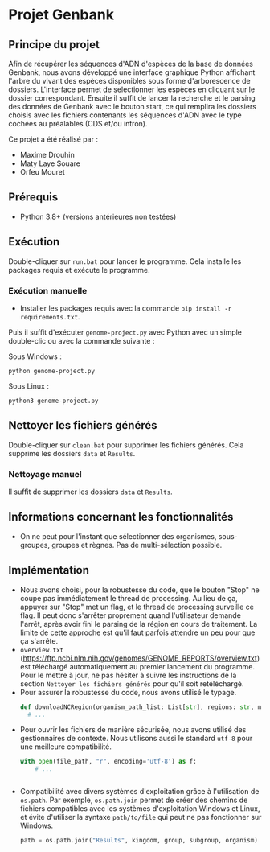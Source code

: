# Projet Genbank

## Principe du projet
Afin de récupérer les séquences d'ADN d'espèces de la base de données Genbank, nous avons développé une interface graphique Python affichant l'arbre du vivant des espèces disponibles sous forme d'arborescence de dossiers. 
L'interface permet de selectionner les espèces en cliquant sur le dossier correspondant.
Ensuite il suffit de lancer la recherche et le parsing des données de Genbank avec le bouton start, ce qui remplira les dossiers choisis avec les fichiers contenants les séquences d'ADN avec le type cochées au préalables (CDS et/ou intron).

Ce projet a été réalisé par :
- Maxime Drouhin
- Maty Laye Souare
- Orfeu Mouret

## Prérequis

- Python 3.8+ (versions antérieures non testées)

## Exécution

Double-cliquer sur `run.bat` pour lancer le programme. Cela installe les packages requis et exécute le programme.

### Exécution manuelle

- Installer les packages requis avec la commande `pip install -r requirements.txt`.

Puis il suffit d'exécuter `genome-project.py` avec Python avec un simple double-clic ou avec la commande suivante :

Sous Windows :
```
python genome-project.py
```

Sous Linux :
```
python3 genome-project.py
```

## Nettoyer les fichiers générés

Double-cliquer sur `clean.bat` pour supprimer les fichiers générés. Cela supprime les dossiers `data` et `Results`.

### Nettoyage manuel

Il suffit de supprimer les dossiers `data` et `Results`.

## Informations concernant les fonctionnalités

- On ne peut pour l'instant que sélectionner des organismes, sous-groupes, groupes et règnes. Pas de multi-sélection possible.

## Implémentation

- Nous avons choisi, pour la robustesse du code, que le bouton "Stop" ne coupe pas immédiatement le thread de processing. Au lieu de ça, appuyer sur "Stop" met un flag, et le thread de processing surveille ce flag. Il peut donc s'arrêter proprement quand l'utilisateur demande l'arrêt, après avoir fini le parsing de la région en cours de traitement. La limite de cette approche est qu'il faut parfois attendre un peu pour que ça s'arrête.
- `overview.txt` (https://ftp.ncbi.nlm.nih.gov/genomes/GENOME_REPORTS/overview.txt) est téléchargé automatiquement au premier lancement du programme. Pour le mettre à jour, ne pas hésiter à suivre les instructions de la section `Nettoyer les fichiers générés` pour qu'il soit retéléchargé.
- Pour assurer la robustesse du code, nous avons utilisé le typage.
  ```py
  def downloadNCRegion(organism_path_list: List[str], regions: str, main_dialog: MainDialog):
    # ...
  ```
- Pour ouvrir les fichiers de manière sécurisée, nous avons utilisé des gestionnaires de contexte. Nous utilisons aussi le standard `utf-8` pour une meilleure compatibilité.
  ```py
  with open(file_path, "r", encoding='utf-8') as f:
      # ...
  ```
  ```
- Compatibilité avec divers systèmes d'exploitation grâce à l'utilisation de `os.path`.
  Par exemple, `os.path.join` permet de créer des chemins de fichiers compatibles avec les systèmes d'exploitation Windows et Linux, et évite d'utiliser la syntaxe `path/to/file` qui peut ne pas fonctionner sur Windows.
  ```py
  path = os.path.join("Results", kingdom, group, subgroup, organism)
  ```

